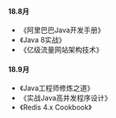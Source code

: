 #### 18.8月
- 《阿里巴巴Java开发手册》
- 《Java 8实战》
- 《亿级流量网站架构技术》

#### 18.9月
- 《Java工程师修炼之道》
- 《实战Java高并发程序设计》
- 《Redis 4.x Cookbook》
